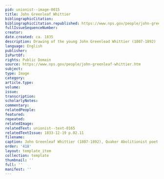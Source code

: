 ```yaml
---
pid: unionist--image-0015
title: John Greenleaf Whittier
bibliographicCitation: 
bibliographicCitation.republished: https://www.nps.gov/people/john-greenleaf-whittier.htm
fullIssueSequenceNumber: 
creator: 
date.created: ca. 1835
description: Drawing of the young John Greenlead Whittier (1807-1892)
language: English
publisher: 
IsPartOf: 
rights: Public Domain
source: https://www.nps.gov/people/john-greenleaf-whittier.htm
subject: 
type: Image
category: 
article.type: 
volume: 
issue: 
transcription: 
scholarlyNotes: 
commentary: 
relatedPeople: 
featured: 
repeated: 
relatedImage: 
relatedText: unionist--text-0165
relatedTextIssue: 1833-12-19 p.02.11
filename: 
caption: John Greenleaf Whittier (1807-1892), Quaker Abolitionist poet
order: '418'
layout: template_item
collection: template
thumbnail: ''
full: ''
manifest: ''
---
```

